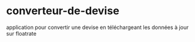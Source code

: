 # converteur-de-devise
application pour convertir une devise en téléchargeant les données à jour sur floatrate
